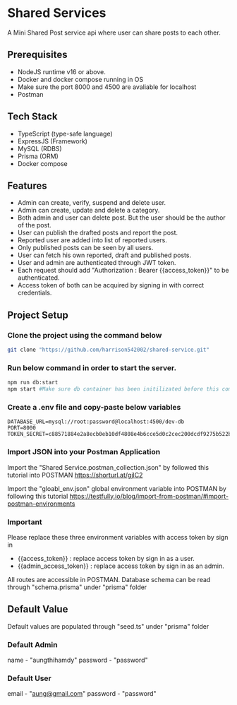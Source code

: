 # Shared Services

A Mini Shared Post service api where user can share posts to each other.

## Prerequisites

- NodeJS runtime v16 or above.
- Docker and docker compose running in OS
- Make sure the port 8000 and 4500 are avaliable for localhost
- Postman

## Tech Stack

- TypeScript (type-safe language)
- ExpressJS (Framework)
- MySQL (RDBS)
- Prisma (ORM)
- Docker compose

## Features

- Admin can create, verify, suspend and delete user.
- Admin can create, update and delete a category.
- Both admin and user can delete post. But the user should be the author of the post.
- User can publish the drafted posts and report the post.
- Reported user are added into list of reported users.
- Only published posts can be seen by all users.
- User can fetch his own reported, draft and published posts.
- User and admin are authenticated through JWT token.
- Each request should add "Authorization : Bearer {{access_token}}" to be authenticated.
- Access token of both can be acquired by signing in with correct credentials.

## Project Setup

### Clone the project using the command below

```bash
git clone "https://github.com/harrison542002/shared-service.git"
```

### Run below command in order to start the server.

```bash
npm run db:start
npm start #Make sure db container has been initilizated before this command.
```

### Create a .env file and copy-paste below variables

```text
DATABASE_URL=mysql://root:password@localhost:4500/dev-db
PORT=8000
TOKEN_SECRET=c88571884e2a8ecb0eb10df4808e4b6cce5d0c2cec200dcdf9275b522bf19bf2a1ec9d9aa978c0a9606a9270636d3afac2d4d688d4c8a243d5436bd1b1c5627f
```

### Import JSON into your Postman Application

Import the "Shared Service.postman_collection.json" by followed this tutorial into POSTMAN
https://shorturl.at/gjlC2

Import the "gloabl_env.json" global environment variable into POSTMAN by following this tutorial
https://testfully.io/blog/import-from-postman/#import-postman-environments

### Important

Please replace these three environment variables with access token by sign in

- {{access_token}} : replace access token by sign in as a user.
- {{admin_access_token}} : replace access token by sign in as an admin.

All routes are accessible in POSTMAN.
Database schema can be read through "schema.prisma" under "prisma" folder

## Default Value

Default values are populated through "seed.ts" under "prisma" folder

### Default Admin

name - "aungthihamdy"
password - "password"

### Default User

email - "aung@gmail.com"
password - "password"
